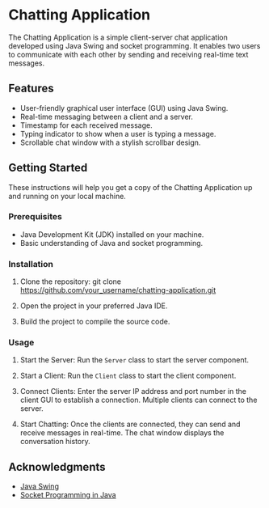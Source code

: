 # Chatting Application

The Chatting Application is a simple client-server chat application developed using Java Swing and socket programming. It enables two users to communicate with each other by sending and receiving real-time text messages.

## Features

- User-friendly graphical user interface (GUI) using Java Swing.
- Real-time messaging between a client and a server.
- Timestamp for each received message.
- Typing indicator to show when a user is typing a message.
- Scrollable chat window with a stylish scrollbar design.

## Getting Started

These instructions will help you get a copy of the Chatting Application up and running on your local machine.

### Prerequisites

- Java Development Kit (JDK) installed on your machine.
- Basic understanding of Java and socket programming.

### Installation

1. Clone the repository: git clone https://github.com/your_username/chatting-application.git

2. Open the project in your preferred Java IDE.

3. Build the project to compile the source code.

### Usage

1. Start the Server: Run the `Server` class to start the server component.

2. Start a Client: Run the `Client` class to start the client component.

3. Connect Clients: Enter the server IP address and port number in the client GUI to establish a connection. Multiple clients can connect to the server.

4. Start Chatting: Once the clients are connected, they can send and receive messages in real-time. The chat window displays the conversation history.

## Acknowledgments

- [Java Swing](https://docs.oracle.com/javase/tutorial/uiswing/)
- [Socket Programming in Java](https://www.javatpoint.com/socket-programming)

